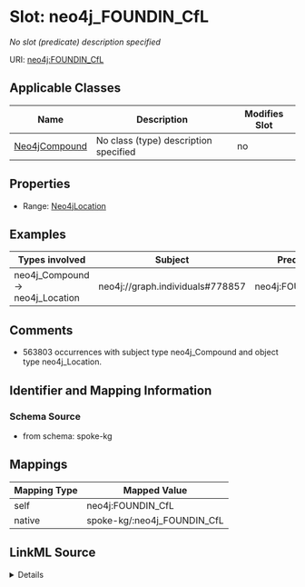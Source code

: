

# Slot: neo4j_FOUNDIN_CfL


_No slot (predicate) description specified_





URI: [neo4j:FOUNDIN_CfL](neo4j://graph.schema#FOUNDIN_CfL)



<!-- no inheritance hierarchy -->





## Applicable Classes

| Name | Description | Modifies Slot |
| --- | --- | --- |
| [Neo4jCompound](../classes/Neo4jCompound.md) | No class (type) description specified |  no  |







## Properties

* Range: [Neo4jLocation](../classes/Neo4jLocation.md)






## Examples

| Types involved | Subject | Predicate | Object |
| --- | --- | --- | --- |
| neo4j_Compound → neo4j_Location | neo4j://graph.individuals#778857 | neo4j:FOUNDIN_CfL | neo4j://graph.individuals#30670081 |


## Comments

* 563803 occurrences with subject type neo4j_Compound and object type neo4j_Location.

## Identifier and Mapping Information







### Schema Source


* from schema: spoke-kg




## Mappings

| Mapping Type | Mapped Value |
| ---  | ---  |
| self | neo4j:FOUNDIN_CfL |
| native | spoke-kg/:neo4j_FOUNDIN_CfL |




## LinkML Source

<details>
```yaml
name: neo4j_FOUNDIN_CfL
description: No slot (predicate) description specified
comments:
- 563803 occurrences with subject type neo4j_Compound and object type neo4j_Location.
examples:
- description: neo4j_Compound → neo4j_Location
  object:
    example_object: neo4j://graph.individuals#30670081
    example_predicate: neo4j:FOUNDIN_CfL
    example_subject: neo4j://graph.individuals#778857
from_schema: spoke-kg
rank: 1000
slot_uri: neo4j:FOUNDIN_CfL
alias: neo4j_FOUNDIN_CfL
domain_of:
- neo4j_Compound
range: neo4j_Location

```
</details>